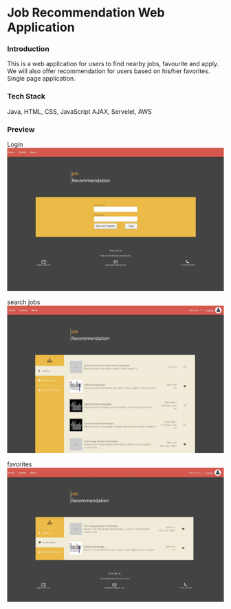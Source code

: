 # Job Recommendation Web Application
### Introduction
This is a web application for users to find nearby jobs, favourite and apply. We will also offer recommendation for users based on his/her favorites.
Single page application. 

### Tech Stack
Java, HTML, CSS, JavaScript
AJAX, Servelet, AWS

### Preview
Login
![image](https://raw.githubusercontent.com/caroline1203/jobRec/master/src/screenShots/1.JPG)

search jobs
![image](https://raw.githubusercontent.com/caroline1203/jobRec/master/src/screenShots/2.JPG)


favorites
![image](https://raw.githubusercontent.com/caroline1203/jobRec/master/src/screenShots/3.JPG)
